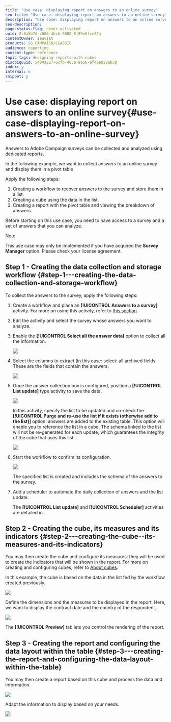 ```yaml
---
title: "Use case: displaying report on answers to an online survey"
seo-title: "Use case: displaying report on answers to an online survey"
description: "Use case: displaying report on answers to an online survey"
seo-description: 
page-status-flag: never-activated
uuid: 2c0a5b7d-c606-4bcb-9600-8f89e6fce32a
contentOwner: sauviat
products: SG_CAMPAIGN/CLASSIC
audience: reporting
content-type: reference
topic-tags: designing-reports-with-cubes
discoiquuid: 5404a227-6cfb-463b-9a56-af46a022eb38
index: y
internal: n
snippet: y
---
```


# Use case: displaying report on answers to an online survey{#use-case-displaying-report-on-answers-to-an-online-survey}

Answers to Adobe Campaign surveys can be collected and analyzed using dedicated reports.

In the following example, we want to collect answers to an online survey and display them in a pivot table

Apply the following steps:

1. Creating a workflow to recover answers to the survey and store them in a list.
1. Creating a cube using the data in the list.
1. Creating a report with the pivot table and viewing the breakdown of answers.

Before starting on this use case, you need to have access to a survey and a set of answers that you can analyze.

>[!NOTE]
>
>This use case may only be implemented if you have acquired the **Survey Manager** option. Please check your license agreement.

## Step 1 - Creating the data collection and storage workflow {#step-1---creating-the-data-collection-and-storage-workflow}

To collect the answers to the survey, apply the following steps:

1. Create a workflow and place an **[!UICONTROL Answers to a survey]** activity. For more on using this activity, refer to [this section](https://helpx.adobe.com/campaign/classic/web/using/publish--track-and-use-collected-data.html#using-the-collected-data).
1. Edit the activity and select the survey whose answers you want to analyze.
1. Enable the **[!UICONTROL Select all the answer data]** option to collect all the information.

   ![](assets/reporting_usecase_1_01.png)

1. Select the columns to extract (in this case: select: all archived fields. These are the fields that contain the answers.

   ![](assets/reporting_usecase_1_02.png)

1. Once the answer collection box is configured, position a **[!UICONTROL List update]** type activity to save the data.

   ![](assets/reporting_usecase_1_04.png)

   In this activity, specify the list to be updated and un-check the **[!UICONTROL Purge and re-use the list if it exists (otherwise add to the list)]** option: answers are added to the existing table. This option will enable you to reference the list in a cube. The schema linked to the list will not be re-generated for each update, which guarantees the integrity of the cube that uses this list.

   ![](assets/reporting_usecase_1_03.png)

1. Start the workflow to confirm its configuration.

   ![](assets/reporting_usecase_1_05.png)

   The specified list is created and includes the schema of the answers to the survey.

1. Add a scheduler to automate the daily collection of answers and the list update.

   The **[!UICONTROL List update]** and **[!UICONTROL Scheduler]** activities are detailed in .

## Step 2 - Creating the cube, its measures and its indicators {#step-2---creating-the-cube--its-measures-and-its-indicators}

You may then create the cube and configure its measures: they will be used to create the indicators that will be shown in the report. For more on creating and configuring cubes, refer to [About cubes](https://helpx.adobe.com/campaign/standard/reporting/using/about-cubes.html).

In this example, the cube is based on the data in the list fed by the workflow created previously.

![](assets/reporting_usecase_2_01.png)

Define the dimensions and the measures to be displayed in the report. Here, we want to display the contract date and the country of the respondent.

![](assets/reporting_usecase_2_02.png)

The **[!UICONTROL Preview]** tab lets you control the rendering of the report.

## Step 3 - Creating the report and configuring the data layout within the table {#step-3---creating-the-report-and-configuring-the-data-layout-within-the-table}

You may then create a report based on this cube and process the data and information.

![](assets/reporting_usecase_3_01.png)

Adapt the information to display based on your needs.

![](assets/reporting_usecase_3_02.png)

